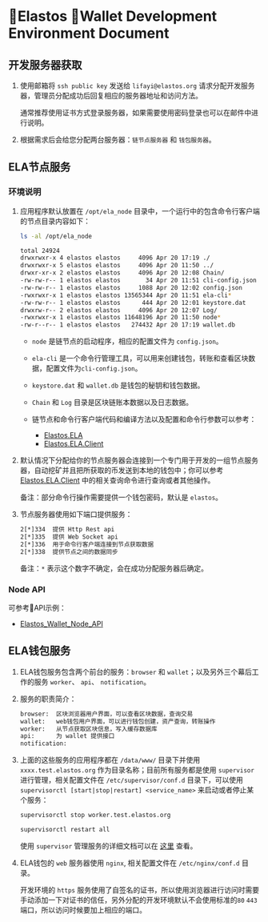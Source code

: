# Elastos Wallet Development Environment Document

## 开发服务器获取

1. 使用邮箱将 `ssh public key` 发送给 `lifayi@elastos.org` 请求分配开发服务器，管理员分配成功后回复相应的服务器地址和访问方法。

    通常推荐使用证书方式登录服务器，如果需要使用密码登录也可以在邮件中进行说明。

2. 根据需求后会给您分配两台服务器：`链节点服务器` 和 `钱包服务器`。

## ELA节点服务

### 环境说明

1. 应用程序默认放置在 `/opt/ela_node` 目录中，一个运行中的包含命令行客户端的节点目录内容如下：

    ```bash
    ls -al /opt/ela_node

    total 24924
    drwxrwxr-x 4 elastos elastos     4096 Apr 20 17:19 ./
    drwxrwxr-x 5 elastos elastos     4096 Apr 20 11:50 ../
    drwxr-xr-x 2 elastos elastos     4096 Apr 20 12:08 Chain/
    -rw-rw-r-- 1 elastos elastos       34 Apr 20 11:51 cli-config.json
    -rw-rw-r-- 1 elastos elastos     1088 Apr 20 12:02 config.json
    -rwxrwxr-x 1 elastos elastos 13565344 Apr 20 11:51 ela-cli*
    -rw-rw-r-- 1 elastos elastos      444 Apr 20 12:01 keystore.dat
    drwxrw-r-- 2 elastos elastos     4096 Apr 20 12:07 Log/
    -rwxrwxr-x 1 elastos elastos 11648196 Apr 20 11:50 node*
    -rw-r--r-- 1 elastos elastos   274432 Apr 20 17:19 wallet.db
    ```

   * `node` 是链节点的启动程序，相应的配置文件为 `config.json`。

   * `ela-cli` 是一个命令行管理工具，可以用来创建钱包，转账和查看区块数据，配置文件为`cli-config.json`。

   * `keystore.dat` 和 `wallet.db` 是钱包的秘钥和钱包数据。

   * `Chain` 和 `Log` 目录是区块链账本数据以及日志数据。

   * 链节点和命令行客户端代码和编译方法以及配置和命令行参数可以参考：

     * [Elastos.ELA](https://github.com/wuyazero/Elastos.ELA/blob/master/README.md)
     * [Elastos.ELA.Client](https://github.com/wuyazero/Elastos.ELA.Client/blob/master/README.md)

2. 默认情况下分配给你的节点服务器会连接到一个专门用于开发的一组节点服务器，自动挖矿并且把所获取的币发送到本地的钱包中；你可以参考 [Elastos.ELA.Client](https://github.com/wuyazero/Elastos.ELA.Client/blob/master/README.md) 中的相关查询命令进行查询或者其他操作。

   备注：部分命令行操作需要提供一个钱包密码，默认是 `elastos`。

3. 节点服务器使用如下端口提供服务：

    ```bash
    2[*]334  提供 Http Rest api
    2[*]335  提供 Web Socket api
    2[*]336  用于命令行客户端连接到节点获取数据
    2[*]338  提供节点之间的数据同步
    ```

   备注：`*` 表示这个数字不确定，会在成功分配服务器后确定。

### Node API

可参考API示例：

* [Elastos_Wallet_Node_API](Elastos_Wallet_Node_API_CN.md)

## ELA钱包服务

1. ELA钱包服务包含两个前台的服务：`browser` 和 `wallet`；以及另外三个幕后工作的服务 `worker`、 `api`、 `notification`。

2. 服务的职责简介：

    ```bash
    browser:  区块浏览器用户界面，可以查看区块数据，查询交易
    wallet:   web钱包用户界面，可以进行钱包创建，资产查询，转账操作
    worker:   从节点获取区块信息，写入缓存数据库
    api:      为 wallet 提供接口
    notification:
    ```

3. 上面的这些服务的应用程序都在 `/data/www/` 目录下并使用 `xxxx.test.elastos.org` 作为目录名称；目前所有服务都是使用 `supervisor` 进行管理，相关配置文件在 `/etc/supervisor/conf.d` 目录下，可以使用 `supervisorctl [start|stop|restart] <service_name>` 来启动或者停止某个服务：

    ```bash
    supervisorctl stop worker.test.elastos.org

    supervisorctl restart all
    ```

   使用 `supervisor` 管理服务的详细文档可以在 [这里](http://www.supervisord.org/) 查看。

4. ELA钱包的 `web` 服务器使用 `nginx`, 相关配置文件在 `/etc/nginx/conf.d` 目录。

   开发环境的 `https` 服务使用了自签名的证书，所以使用浏览器进行访问时需要手动添加一下对证书的信任，另外分配的开发环境默认不会使用标准的`80` `443`端口，所以访问时候要加上相应的端口。
